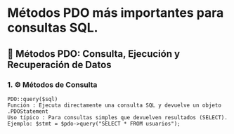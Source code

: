 # Métodos PDO más importantes para consultas SQL.
## 📘 Métodos PDO: Consulta, Ejecución y Recuperación de Datos
### 1. ⚙️ Métodos de Consulta
    PDO::query($sql)
    Función : Ejecuta directamente una consulta SQL y devuelve un objeto .PDOStatement
    Uso típico : Para consultas simples que devuelven resultados (SELECT).
    Ejemplo: $stmt = $pdo->query("SELECT * FROM usuarios");
